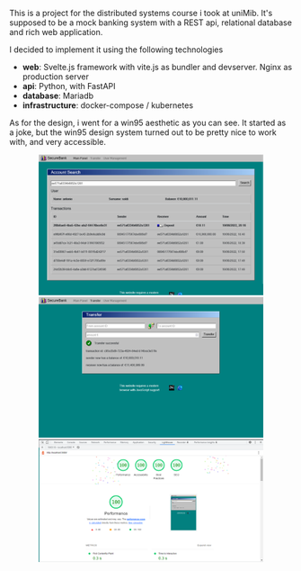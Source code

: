 This is a project for the distributed systems course i took at uniMib.
It's supposed to be a mock banking system with a REST api, relational database
and rich web application.

I decided to implement it using the following technologies

- **web**: Svelte.js framework with vite.js as bundler and devserver. Nginx as production server
- **api**: Python, with FastAPI
- **database**: Mariadb
- **infrastructure**: docker-compose / kubernetes

As for the design, i went for a win95 aesthetic as you can see. It
started as a joke,  but the win95 design system turned out to be pretty nice
to work with, and very accessible.


<p align="center">
<img src="./docs/wide.png" width="400px" height="auto" />
  <img src="./docs/wide2.png" width="400px" height="auto" />
<img src="./docs/fireworks.png" width="400px" height="auto" />
</p>
